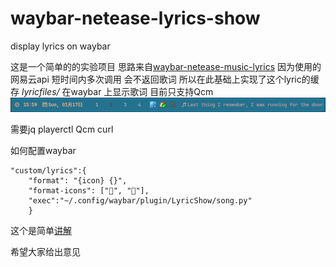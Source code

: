 # waybar-netease-lyrics-show
display lyrics on waybar

这是一个简单的的实验项目 思路来自[waybar-netease-music-lyrics](https://github.com/kangxiaoju/waybar-netease-music-lyrics)
因为使用的网易云api 短时间内多次调用 会不返回歌词 所以在此基础上实现了这个lyric的缓存 *lyricfiles/*
在waybar 上显示歌词 目前只支持Qcm
![显示图片](./images/showbar)

需要jq playerctl Qcm curl

如何配置waybar

```
"custom/lyrics":{
    "format": "{icon} {}",
    "format-icons": ["", ""],
    "exec":"~/.config/waybar/plugin/LyricShow/song.py"
    }
```
这个是简单[讲解](https://apple115.github.io/2024/03/18/waybar-netease-lyrics-show%E7%9A%84%E8%AE%B2%E8%A7%A3/)

希望大家给出意见
